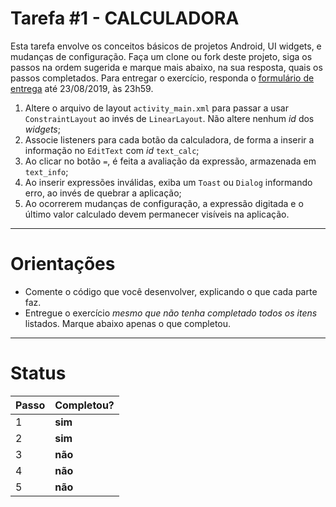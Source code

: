 # Tarefa #1 - CALCULADORA

Esta tarefa envolve os conceitos básicos de projetos Android, UI widgets, e mudanças de configuração.
Faça um clone ou fork deste projeto, siga os passos na ordem sugerida e marque mais abaixo, na sua resposta, quais os passos completados.
Para entregar o exercício, responda o [formulário de entrega](https://forms.gle/xqVK5c7jkyPQmywm9) até 23/08/2019, às 23h59.

1. Altere o arquivo de layout `activity_main.xml` para passar a usar `ConstraintLayout` ao invés de `LinearLayout`. Não altere nenhum _id_ dos _widgets_;
2. Associe listeners para cada botão da calculadora, de forma a inserir a informação no `EditText` com _id_ `text_calc`;
3. Ao clicar no botão `=`, é feita a avaliação da expressão, armazenada em `text_info`;
4. Ao inserir expressões inválidas, exiba um `Toast` ou `Dialog` informando erro, ao invés de quebrar a aplicação;
5. Ao ocorrerem mudanças de configuração, a expressão digitada e o último valor calculado devem permanecer visíveis na aplicação.

---

# Orientações

- Comente o código que você desenvolver, explicando o que cada parte faz.
- Entregue o exercício _mesmo que não tenha completado todos os itens_ listados. Marque abaixo apenas o que completou.

---

# Status

| Passo | Completou? |
| ----- | ---------- |
| 1     | **sim**    |
| 2     | **sim**    |
| 3     | **não**    |
| 4     | **não**    |
| 5     | **não**    |
